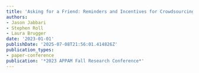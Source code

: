 ```yaml
---
title: 'Asking for a Friend: Reminders and Incentives for Crowdsourcing College Savings'
authors:
- Jason Jabbari
- Stephen Roll
- Laura Brugger
date: '2023-01-01'
publishDate: '2025-07-08T21:56:01.414826Z'
publication_types:
- paper-conference
publication: '*2023 APPAM Fall Research Conference*'
---
```

